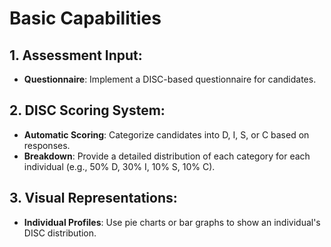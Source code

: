# Basic Capabilities
## 1. Assessment Input:
- **Questionnaire**: Implement a DISC-based questionnaire for candidates.

## 2. DISC Scoring System:
- **Automatic Scoring**: Categorize candidates into D, I, S, or C based on responses.
- **Breakdown**: Provide a detailed distribution of each category for each individual (e.g., 50% D, 30% I, 10% S, 10% C).

## 3. Visual Representations:
- **Individual Profiles**: Use pie charts or bar graphs to show an individual's DISC distribution.
